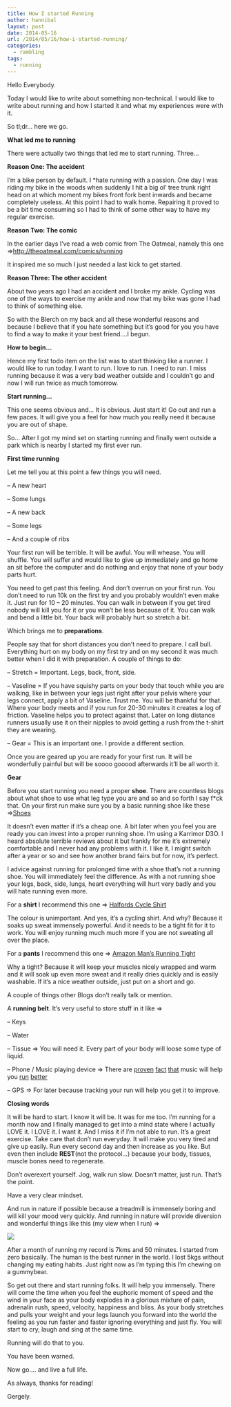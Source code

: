 ```yaml
---
title: How I started Running
author: hannibal
layout: post
date: 2014-05-16
url: /2014/05/16/how-i-started-running/
categories:
  - rambling
tags:
  - running
---
```

Hello Everybody.

Today I would like to write about something non-technical. I would like to write about running and how I started it and what my experiences were with it.

So tl;dr&#8230; here we go.

<!--more-->

**What led me to running**

There were actually two things that led me to start running. Three&#8230;

**Reason One: The accident**

I&#8217;m a bike person by default. I *hate running with a passion. One day I was riding my bike in the woods when suddenly I hit a big ol&#8217; tree trunk right head on at which moment my bikes front fork bent inwards and became completely useless. At this point I had to walk home. Repairing it proved to be a bit time consuming so I had to think of some other way to have my regular exercise.

**Reason Two: The comic**

In the earlier days I&#8217;ve read a web comic from The Oatmeal, namely this one =><a href="http://theoatmeal.com/comics/running" target="_blank">http://theoatmeal.com/comics/running</a>

It inspired me so much I just needed a last kick to get started.

**Reason Three: The other accident**

About two years ago I had an accident and I broke my ankle. Cycling was one of the ways to exercise my ankle and now that my bike was gone I had to think of something else.

So with the Blerch on my back and all these wonderful reasons and because I believe that if you hate something but it&#8217;s good for you you have to find a way to make it your best friend&#8230;.I begun.

**How to begin&#8230;**

Hence my first todo item on the list was to start thinking like a runner. I would like to run today. I want to run. I love to run. I need to run. I miss running because it was a very bad weather outside and I couldn&#8217;t go and now I will run twice as much tomorrow.

**Start running&#8230;**

This one seems obvious and&#8230; It is obvious. Just start it! Go out and run a few paces. It will give you a feel for how much you really need it because you are out of shape.

So&#8230; After I got my mind set on starting running and finally went outside a park which is nearby I started my first ever run.

**First time running**

Let me tell you at this point a few things you will need.

&#8211; A new heart
  
&#8211; Some lungs
  
&#8211; A new back
  
&#8211; Some legs
  
&#8211; And a couple of ribs

Your first run will be terrible. It will be awful. You will whease. You will shuffle. You will suffer and would like to give up immediately and go home an sit before the computer and do nothing and enjoy that none of your body parts hurt.

You need to get past this feeling. And don&#8217;t overrun on your first run. You don&#8217;t need to run 10k on the first try and you probably wouldn&#8217;t even make it. Just run for 10 &#8211; 20 minutes. You can walk in between if you get tired nobody will kill you for it or you won&#8217;t be less because of it. You can walk and bend a little bit. Your back will probably hurt so stretch a bit.

Which brings me to **preparations**.

People say that for short distances you don&#8217;t need to prepare. I call bull. Everything hurt on my body on my first try and on my second it was much better when I did it with preparation. A couple of things to do:

&#8211; Stretch = Important. Legs, back, front, side.
  
&#8211; Vaseline = If you have squishy parts on your body that touch while you are walking, like in between your legs just right after your pelvis where your legs connect, apply a bit of Vaseline. Trust me. You will be thankful for that. Where your body meets and if you run for 20-30 minutes it creates a log of friction. Vaseline helps you to protect against that. Later on long distance runners usually use it on their nipples to avoid getting a rush from the t-shirt they are wearing.
  
&#8211; Gear = This is an important one. I provide a different section.

Once you are geared up you are ready for your first run. It will be wonderfully painful but will be soooo gooood afterwards it&#8217;ll be all worth it.

**Gear**

Before you start running you need a proper **shoe**. There are countless blogs about what shoe to use what leg type you are and so and so forth I say f*ck that. On your first run make sure you by a basic running shoe like these =><a href="http://www.dickssportinggoods.com/family/index.jsp?categoryId=4418011&lmdn=Price&fr=StorePrice%2FDSP%2F00005001%2F00010000&fbc=1&fbn=StorePrice%7C%2450.01+-+%24100.00" target="_blank">Shoes</a>

It doesn&#8217;t even matter if it&#8217;s a cheap one. A bit later when you feel you are ready you can invest into a proper running shoe. I&#8217;m using a Karrimor D3O. I heard absolute terrible reviews about it but frankly for me it&#8217;s extremely comfortable and I never had any problems with it. I like it. I might switch after a year or so and see how another brand fairs but for now, it&#8217;s perfect.

I advice against running for prolonged time with a shoe that&#8217;s not a running shoe. You will immediately feel the difference. As with a not running shoe your legs, back, side, lungs, heart everything will hurt very badly and you will hate running even more.

For a **shirt** I recommend this one => <a href="http://www.halfords.com/webapp/wcs/stores/servlet/product_storeId_10001_catalogId_10151_productId_971728_langId_-1_categoryId_271427" target="_blank">Halfords Cycle Shirt</a>

The colour is unimportant. And yes, it&#8217;s a cycling shirt. And why? Because it soaks up sweat immensely powerful. And it needs to be a tight fit for it to work. You will enjoy running much much more if you are not sweating all over the place.

For a **pants** I recommend this one => <a href="http://www.amazon.co.uk/Ultrasport-Mens-Quick-Dry-Function-Running-Tights/dp/B006HCSJS0/ref=sr_1_7?s=clothing&ie=UTF8&qid=1400268729&sr=1-7&keywords=running+pants" target="_blank">Amazon Man&#8217;s Running Tight</a>

Why a tight? Because it will keep your muscles nicely wrapped and warm and it will soak up even more sweat and it really dries quickly and is easily washable. If it&#8217;s a nice weather outside, just put on a short and go.

A couple of things other Blogs don&#8217;t really talk or mention.

A **running belt**. It&#8217;s very useful to store stuff in it like =>

&#8211; Keys
  
&#8211; Water
  
&#8211; Tissue => You will need it. Every part of your body will loose some type of liquid.
  
&#8211; Phone / Music playing device => There are <a href="http://www.theguardian.com/lifeandstyle/2012/apr/22/does-music-help-you-run-faster" target="_blank">proven</a> <a href="http://naturalrunningcenter.com/2013/02/10/music-2/" target="_blank">fact</a> <a href="http://runnersconnect.net/running-training-articles/does-music-help-you-run-faster/" target="_blank">that</a> music will help you <a href="http://www.bostonmagazine.com/health/blog/2013/04/03/music-working-out/" target="_blank">run</a> <a href="http://www.nhs.uk/Livewell/c25k/Pages/running-music.aspx" target="_blank">better</a>
  
&#8211; GPS => For later because tracking your run will help you get it to improve.

**Closing words**

It will be hard to start. I know it will be. It was for me too. I&#8217;m running for a month now and I finally managed to get into a mind state where I actually LOVE it. I LOVE it. I want it. And I miss it if I&#8217;m not able to run. It&#8217;s a great exercise. Take care that don&#8217;t run everyday. It will make you very tired and give up easily. Run every second day and then increase as you like. But even then include **REST**(not the protocol&#8230;) because your body, tissues, muscle bones need to regenerate.

Don&#8217;t overexert yourself. Jog, walk run slow. Doesn&#8217;t matter, just run. That&#8217;s the point.

Have a very clear mindset.

And run in nature if possible because a treadmill is immensely boring and will kill your mood very quickly. And running in nature will provide diversion and wonderful things like this (my view when I run) =>

![][1]

After a month of running my record is 7kms and 50 minutes. I started from zero basically. The human is the best runner in the world. I lost 5kgs without changing my eating habits. Just right now as I&#8217;m typing this I&#8217;m chewing on a gummybear.

So get out there and start running folks. It will help you immensely. There will come the time when you feel the euphoric moment of speed and the wind in your face as your body explodes in a glorious mixture of pain, adrenalin rush, speed, velocity, happiness and bliss. As your body stretches and pulls your weight and your legs launch you forward into the world the feeling as you run faster and faster ignoring everything and just fly. You will start to cry, laugh and sing at the same time.

Running will do that to you.

You have been warned.

Now go&#8230;. and live a full life.

As always, thanks for reading!
  
Gergely.

 [1]: https://pbs.twimg.com/media/BmpyfhcIgAM2pFf.jpg